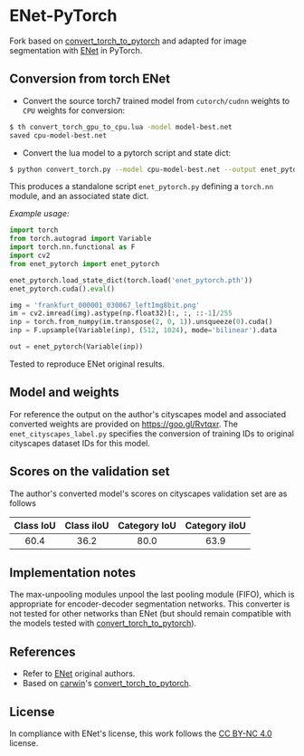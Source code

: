 # ENet-PyTorch
Fork based on [convert_torch_to_pytorch](https://github.com/clcarwin/convert_torch_to_pytorch) and adapted for image segmentation with [ENet](https://github.com/e-lab/ENet-training) in PyTorch.

## Conversion from torch ENet
* Convert the source torch7 trained model from `cutorch/cudnn` weights to `CPU` weights for conversion:

```bash
$ th convert_torch_gpu_to_cpu.lua -model model-best.net
saved cpu-model-best.net
```

* Convert the lua model to a pytorch script and state dict:

```bash
$ python convert_torch.py --model cpu-model-best.net --output enet_pytorch
```
This produces a standalone script `enet_pytorch.py` defining a `torch.nn` module, and an associated state dict.

*Example usage:*
```python
import torch
from torch.autograd import Variable
import torch.nn.functional as F
import cv2
from enet_pytorch import enet_pytorch

enet_pytorch.load_state_dict(torch.load('enet_pytorch.pth'))
enet_pytorch.cuda().eval()

img = 'frankfurt_000001_030067_leftImg8bit.png'
im = cv2.imread(img).astype(np.float32)[:, :, ::-1]/255
inp = torch.from_numpy(im.transpose(2, 0, 1)).unsqueeze(0).cuda()
inp = F.upsample(Variable(inp), (512, 1024), mode='bilinear').data

out = enet_pytorch(Variable(inp))
```

Tested to reproduce ENet original results. 

## Model and weights
For reference the output on the author's cityscapes model and associated converted weights are provided on https://goo.gl/Rvtqxr. The `enet_cityscapes_label.py` specifies the conversion of training IDs to original cityscapes dataset IDs for this model.

## Scores on the validation set
The author's converted model's scores on cityscapes validation set are as follows

| Class IoU     | Class iIoU    | Category IoU  | Category iIoU  |
|:-------------:|:-------------:|:-------------:|:--------------:|
| 60.4          | 36.2          | 80.0          | 63.9           |


## Implementation notes
The max-unpooling modules unpool the last pooling module (FIFO), which is appropriate for encoder-decoder segmentation networks. This converter is not tested for other networks than ENet (but should remain compatible with the models tested with [convert_torch_to_pytorch](https://github.com/clcarwin/convert_torch_to_pytorch)).


## References
* Refer to [ENet](https://github.com/e-lab/ENet-training) original authors.
* Based on [carwin](https://github.com/clcarwin)'s [convert_torch_to_pytorch](https://github.com/clcarwin/convert_torch_to_pytorch).

## License
In compliance with ENet's license, this work follows the [CC BY-NC 4.0](http://creativecommons.org/licenses/by-nc/4.0/) license.

